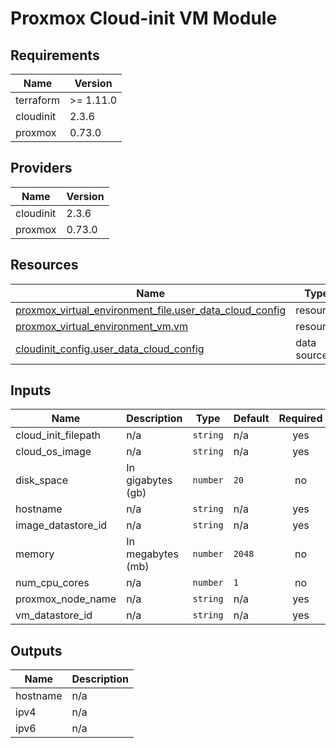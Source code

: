 # Proxmox Cloud-init VM Module

## Requirements

| Name      | Version   |
| --------- | --------- |
| terraform | >= 1.11.0 |
| cloudinit | 2.3.6     |
| proxmox   | 0.73.0    |

## Providers

| Name      | Version |
| --------- | ------- |
| cloudinit | 2.3.6   |
| proxmox   | 0.73.0  |

## Resources

| Name                                                                                                                                                          | Type        |
| ------------------------------------------------------------------------------------------------------------------------------------------------------------- | ----------- |
| [proxmox_virtual_environment_file.user_data_cloud_config](https://registry.terraform.io/providers/bpg/proxmox/0.73.0/docs/resources/virtual_environment_file) | resource    |
| [proxmox_virtual_environment_vm.vm](https://registry.terraform.io/providers/bpg/proxmox/0.73.0/docs/resources/virtual_environment_vm)                         | resource    |
| [cloudinit_config.user_data_cloud_config](https://registry.terraform.io/providers/hashicorp/cloudinit/2.3.6/docs/data-sources/config)                         | data source |

## Inputs

| Name                | Description       | Type     | Default | Required |
| ------------------- | ----------------- | -------- | ------- | :------: |
| cloud_init_filepath | n/a               | `string` | n/a     |   yes    |
| cloud_os_image      | n/a               | `string` | n/a     |   yes    |
| disk_space          | In gigabytes (gb) | `number` | `20`    |    no    |
| hostname            | n/a               | `string` | n/a     |   yes    |
| image_datastore_id  | n/a               | `string` | n/a     |   yes    |
| memory              | In megabytes (mb) | `number` | `2048`  |    no    |
| num_cpu_cores       | n/a               | `number` | `1`     |    no    |
| proxmox_node_name   | n/a               | `string` | n/a     |   yes    |
| vm_datastore_id     | n/a               | `string` | n/a     |   yes    |

## Outputs

| Name     | Description |
| -------- | ----------- |
| hostname | n/a         |
| ipv4     | n/a         |
| ipv6     | n/a         |
